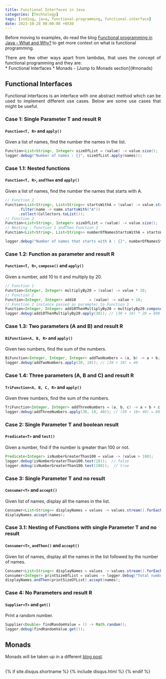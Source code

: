 ```yaml
--- 
title: Functional Interfaces in Java
categories: [Technology]
tags: [coding, java, functional-programming, functional-interface]
date: 2023-10-28 00:00:00 +0530
---
```


Before moving to examples, do read the blog [Functional programming in Java - What and Why?](../functional-programming-in-java-what-and-why) to get more context on what is functional programming.

<div align="justify">
There are few other ways apart from lambdas, that uses the concept of functional programming and they are:
</div>
* Functional Interfaces 
* Monads - [Jump to Monads section](#monads)

## Functional Interfaces
<div align="justify">
Functional interfaces is an interface with one abstract method which can be used to implement different use cases. Below are some use cases that might be useful.
</div>

### Case 1: Single Parameter T and result R
#### `Function<T, R>` and `apply()`
Given a list of names, find the number the names in the list.
```java 
Function<List<String>, Integer> sizeOfList = (value) -> value.size();
logger.debug("Number of names : {}", sizeOfList.apply(names));
```

### Case 1.1: Nested functions
#### `Function<T, R>`, `andThen` and `apply()`
Given a list of names, find the number the names that starts with A.
```java 
// Function 1
Function<List<String>, List<String>> startsWithA = (value) -> value.stream()
      .filter(name -> name.startsWith("A")) 
      .collect(Collectors.toList());
// Function 2
Function<List<String>, Integer> sizeOfList = (value) -> value.size();
// Nesting : Function 1 andThen Function 2
Function<List<String>, List<String>> numberOfNamesStartsWithA = startsWithA.andThen(startsWithA);

logger.debug("Number of names that starts with A : {}", numberOfNamesStartsWithA.apply(names);
```

### Case 1.2: Function as parameter and result R
#### `Function<T, R>`, `compose()` and `apply()`
Given a number, add 10 to it and multiply by 20.
```java 
// Function 1
Function<Integer, Integer> multiplyBy20 = (value) -> value * 20;
// Function 2
Function<Integer, Integer> add10      = (value) -> value + 10;
// Function 2 instance passed as parameter to Function 1
Function<Integer, Integer> add10ThenMultiplyBy20 = multiplyBy20.compose(add10);
logger.debug(add10ThenMultiplyBy20.apply(30)); // (30 + 10) * 20 = 800
```

### Case 1.3: Two parameters (A and B) and result R
#### `BiFunction<A, B, R>` and  `apply()`
Given two numbers, find the sum of the numbers.
```java 
BiFunction<Integer, Integer, Integer> addTwoNumbers = (a, b) -> a + b;
logger.debug(addTwoNumbers.apply(30, 10)); // (30 + 10) = 40
```

### Case 1.4: Three parameters (A, B and C) and result R
#### `TriFunction<A, B, C, R>` and `apply()`
Given three numbers, find the sum of the numbers.
```java 
TriFunction<Integer, Integer> addThreeNumbers = (a, b, c) -> a + b + c;
logger.debug(addThreeNumbers.apply(30, 10, 40)); // (30 + 10+ 40) = 80
```

### Case 2: Single Parameter T and boolean result
#### `Predicate<T>` and `test()`
Given a number, find if the number is greater than 100 or not.
```java 
Predicate<Integer> isNumberGreaterThan100 = value -> (value > 100);  
logger.debug(isNumberGreaterThan100.test(10));  // false
logger.debug(isNumberGreaterThan100.test(200));  // true
```

### Case 3: Single Parameter T and no result
#### `Consumer<T>` and `accept()`
Given list of names, display all the names in the list.
```java 
Consumer<List<String>> displayNames = values -> values.stream().forEach(a -> logger.debug("{} ", name));
displayNames.accept(names);
```

### Case 3.1: Nesting of Functions with single Parameter T and no result
#### `Consumer<T>`, `andThen()` and `accept()`
Given list of names, display all the names in the list followed by the number of names.
```java 
Consumer<List<String>> displayNames = values -> values.stream().forEach(a -> logger.debug("{} ", name));
Consumer<Integer> printSizeOfList = values -> logger.debug("Total number of names : {}", values.size);
displayNames.andThen(printSizeOfList).accept(names);
```

### Case 4: No Parameters and result R
#### `Supplier<T>` and `get()`
Print a random number.
```java 
Supplier<Double> findRandomValue = () -> Math.random(); 
logger.debug(findRandomValue.get()); 
```

## Monads
Monads will be taken up in a different [blog post](../functional-programming-monads).

<br/>
{% if site.disqus.shortname %}
  {% include disqus.html %}
{% endif %}